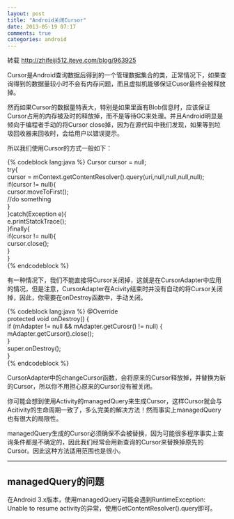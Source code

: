 ```yaml
---
layout: post
title: "Android关闭Cursor"
date: 2013-05-19 07:17
comments: true
categories: android
---
```

转载 <http://zhifeiji512.iteye.com/blog/963925>
<!-- more -->

Cursor是Android查询数据后得到的一个管理数据集合的类，正常情况下，如果查询得到的数据量较小时不会有内存问题，而且虚拟机能够保证Cusor最终会被释放掉。

然而如果Cursor的数据量特表大，特别是如果里面有Blob信息时，应该保证Cursor占用的内存被及时的释放掉，而不是等待GC来处理。并且Android明显是倾向于编程者手动的将Cursor close掉，因为在源代码中我们发现，如果等到垃圾回收器来回收时，会给用户以错误提示。

所以我们使用Cursor的方式一般如下：

{% codeblock lang:java %}
Cursor cursor = null;  
try{  
    cursor = mContext.getContentResolver().query(uri,null,null,null,null);  
    if(cursor != null){  
        cursor.moveToFirst();  
    //do something  
    }  
}catch(Exception e){  
    e.printStatckTrace();  
}finally{  
    if(cursor != null){  
        cursor.close();  
    }  
}  
{% endcodeblock %}

有一种情况下，我们不能直接将Cursor关闭掉，这就是在CursorAdapter中应用的情况，但是注意，CursorAdapter在Acivity结束时并没有自动的将Cursor关闭掉，因此，你需要在onDestroy函数中，手动关闭。
 
{% codeblock lang:java %}
@Override    
protected void onDestroy() {          
    if (mAdapter != null && mAdapter.getCurosr() != null) {    
        mAdapter.getCursor().close();    
    }    
    super.onDestroy();     
}  
{% endcodeblock %}

CursorAdapter中的changeCursor函数，会将原来的Cursor释放掉，并替换为新的Cursor，所以你不用担心原来的Cursor没有被关闭。

你可能会想到使用Activity的managedQuery来生成Cursor，这样Cursor就会与Acitivity的生命周期一致了，多么完美的解决方法！然而事实上managedQuery也有很大的局限性。

managedQuery生成的Cursor必须确保不会被替换，因为可能很多程序事实上查询条件都是不确定的，因此我们经常会用新查询的Cursor来替换掉原先的Cursor。因此这种方法适用范围也是很小。

<hr />

## managedQuery的问题

在Android 3.x版本，使用managedQuery可能会遇到RuntimeException: Unable to resume activity的异常，使用GetContentResolver().query即可。













